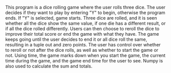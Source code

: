 This program is a dice rolling game where the user rolls three dice. The user decides if they want to play by entering "Y" to begin, otherwise the program ends. If "Y" is selected, game starts. Three dice are rolled, and it is seen whether all the dice show the same value, if one die has a different result, or if all the dice rolled differently. Users can then choose to reroll the dice to improve their total score or end the game with what they have. The game keeps going until the user decides to end it or all dice roll the same, resulting in a tuple out and zero points. The user has control over whether to reroll or not after the dice rolls, as well as whether to start the game or not. Using time, the game marks down when you start the game, the current time during the game, and the game end time for the user to see. Numpy is also used to calculate the sum and totals.